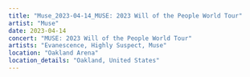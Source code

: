 ```yaml
---
title: "Muse_2023-04-14_MUSE: 2023 Will of the People World Tour"
artist: "Muse"
date: 2023-04-14
concert: "MUSE: 2023 Will of the People World Tour"
artists: "Evanescence, Highly Suspect, Muse"
location: "Oakland Arena"
location_details: "Oakland, United States"
---
```

